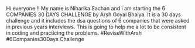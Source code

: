 Hi everyone !!
My name is Niharika Sachan and i am starting the 6 COMPANIES 30 DAYS CHALLENGE by Arsh Goyal Bhaiya. It is a 30 days challenge and it includes the dsa questions of 6 companies that were asked in previous years interviews. This is going to help me a lot to be consistent in coding and practicing the problems.
#ReviseWithArsh
#6Companies30Days Challenge
